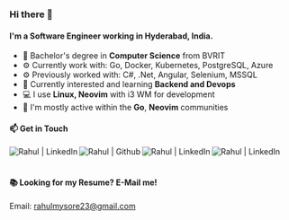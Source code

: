 ### Hi there 👋

#### I'm a Software Engineer working in Hyderabad, India. 

- 🔭 Bachelor's degree in **Computer Science** from BVRIT
- ⚙️ Currently work with: Go, Docker, Kubernetes, PostgreSQL, Azure
- ⚙️ Previously worked with: C#, .Net, Angular, Selenium, MSSQL   
- 🌱 Currently interested and learning **Backend and Devops**
- 💻 I use **Linux, Neovim** with i3 WM for development
- 💬 I'm mostly active within the **Go**, **Neovim** communities

#### 📫 Get in Touch

<a href="https://www.linkedin.com/in/rahulmysore23/">
  <img align="left" alt="Rahul | LinkedIn" src="https://img.shields.io/badge/LinkedIn-0077B5?style=for-the-badge&logo=linkedin&logoColor=white" />
</a>

<a href="https://github.com/rahulmysore23">
  <img align="left" alt="Rahul | Github" src="https://img.shields.io/badge/GitHub-100000?style=for-the-badge&logo=github&logoColor=white" />
</a>

<a href="https://www.hackerrank.com/rahulmysore23">
  <img align="left" alt="Rahul | LinkedIn" src="https://img.shields.io/badge/-Hackerrank-2EC866?style=for-the-badge&logo=HackerRank&logoColor=white" />
</a>

<a href="https://soundcloud.com/unravelers">
  <img align="left" alt="Rahul | LinkedIn" src="https://img.shields.io/badge/SoundCloud-FF3300?style=for-the-badge&logo=soundcloud&logoColor=white" />
</a>

<br />
<br />

#### 📚 Looking for my Resume? E-Mail me!
Email: rahulmysore23@gmail.com

[linkedIn]: https://www.linkedin.com/in/rahulmysore23/
[github]: https://github.com/rahulmysore23
[hackerrank]: https://www.hackerrank.com/rahulmysore23

<!--
**rahulmysore23/rahulmysore23** is a ✨ _special_ ✨ repository because its `README.md` (this file) appears on your GitHub profile.

Here are some ideas to get you started:

- 🔭 I’m currently working on ...
- 🌱 I’m currently learning ...
- 👯 I’m looking to collaborate on ...
- 🤔 I’m looking for help with ...
- 💬 Ask me about ...
- 📫 How to reach me: ...
- 😄 Pronouns: ...
- ⚡ Fun fact: ...
-->
